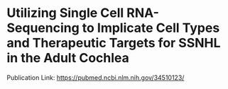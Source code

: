 # Utilizing Single Cell RNA-Sequencing to Implicate Cell Types and Therapeutic Targets for SSNHL in the Adult Cochlea

Publication Link:
https://pubmed.ncbi.nlm.nih.gov/34510123/
